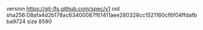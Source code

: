 version https://git-lfs.github.com/spec/v1
oid sha256:08afa4d2b178ac63400087f61411aee280328cc1521160cf6f04ffdafbba9724
size 8590
